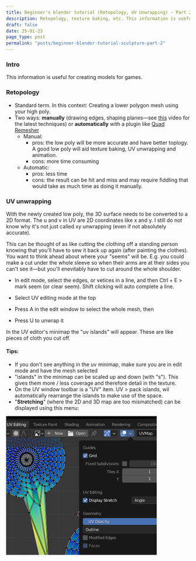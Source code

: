 ```yaml
---
title: Beginner's blender tutorial (Retopology, UV Unwrapping) - Part 2
description: Retopology, texture baking, etc. This information is useful for creating models for games.
draft: false
date: 25-01-23
page_type: post
permalink: "posts/beginner-blender-tutorial-sculpture-part-2"
---
```


### Intro

This information is useful for creating models for games.



### Retopology 

- Standard term. In this context: Creating a lower polygon mesh using your high poly.
- Two ways: **manually** (drawing edges, shaping planes—see [this](https://www.youtube.com/watch?v=X2GNyEUvpD4) video for the latest techniques) or **automatically** with a plugin like [Quad Remesher](https://exoside.com/quadremesher/)
    - Manual: 
        - pros: the low poly will be more accurate and have better toplogy. A good low poly will aid texture baking, UV unwrapping and animation.
        - cons: more time consuming
    - Automatic:
        - pros: less time
        - cons: the result can be hit and miss and may require fiddling that would take as much time as doing it manually.



### UV unwrapping

With the newly created low poly, the 3D surface needs to be converted to a 2D format. The u and v in UV are 2D coordinates like x and y. I still do not know why it's not just called xy unwrapping (even if not absolutely accurate).

This can be thought of as like cutting the clothing off a standing person knowing that you'll have to sew it back up again (after painting the clothes). You want to think ahead about where your "seems" will be. E.g. you could make a cut under the whole sleeve so when their  arms are at their sides you can't see it—but you'll enevitably have to cut around the whole shoulder.

- In edit mode, select the edges, or vetices in a line, and then Ctrl + E > mark seem (or clear seem). Shift clicking will auto complete a line.

- Select UV editing mode at the top
- Press A in the edit window to select the whole mesh, then
- Press U to unwrap it

In the UV editor's minimap the "uv islands" will appear. These are like pieces of cloth you cut off.  

#### Tips:

- If you don't see anything in the uv minimap, make sure you are in edit mode and have the mesh selected
- "islands" in the minimap can be scaled up and down (with "s"). This gives them more / less coverage and therefore detail in the texture.
- On the UV window toolbar is a "UV" item. UV > pack islands, wil automatically rearrange the islands to make use of the space.
- "**Stretching**" (where the 2D and 3D map are too mismatched) can be displayed using this menu:

<img src="images/22-03-52.png" alt="22-03-52" class="blenderblogimage" />





<style>.blenderblogimage { max-width: 450px; margin: auto; }</style>
